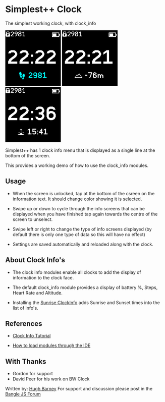 # Simplest++ Clock

The simplest working clock, with clock_info

![](screenshot1.png)
![](screenshot2.png)
![](screenshot3.png)


Simplest++ has 1 clock info menu that is displayed as a single line at the bottom of the screen.

This provides a working demo of how to use the clock_info modules.


## Usage

* When the screen is unlocked, tap at the bottom of the csreen on the information text.
  It should change color showing it is selected.

* Swipe up or down to cycle through the info screens that can be displayed
  when you have finished tap again towards the centre of the screen to unselect.

* Swipe left or right to change the type of info screens displayed (by default
  there is only one type of data so this will have no effect)

* Settings are saved automatically and reloaded along with the clock.

## About Clock Info's

* The clock info modules enable all clocks to add the display of information to the clock face.

* The default clock_info module provides a display of battery %, Steps, Heart Rate and Altitude.

* Installing the [Sunrise ClockInfo](https://banglejs.com/apps/?id=clkinfosunrise) adds Sunrise and Sunset times into the list of info's.


## References

* [Clock Info Tutorial](http://www.espruino.com/Bangle.js+Clock+Info)

* [How to load modules through the IDE](https://github.com/espruino/BangleApps/blob/master/modules/README.md)


## With Thanks

* Gordon for support
* David Peer for his work on BW Clock


Written by: [Hugh Barney](https://github.com/hughbarney) For support
and discussion please post in the [Bangle JS
Forum](http://forum.espruino.com/microcosms/1424/)
